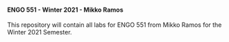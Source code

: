 #### ENGO 551 - Winter 2021 - Mikko Ramos
This repository will contain all labs for ENGO 551 from Mikko Ramos for the Winter 2021 Semester.
